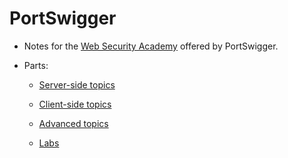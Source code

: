 # PortSwigger

* Notes for the [Web Security Academy](https://portswigger.net/web-security) offered by PortSwigger.

* Parts:

  * [Server-side topics](Server-side/README.md)

  * [Client-side topics](Client-side/README.md)

  * [Advanced topics](Advanced/README.md)

  * [Labs](Labs/README.md)
